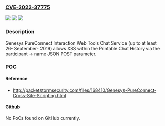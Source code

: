 ### [CVE-2022-37775](https://cve.mitre.org/cgi-bin/cvename.cgi?name=CVE-2022-37775)
![](https://img.shields.io/static/v1?label=Product&message=n%2Fa&color=blue)
![](https://img.shields.io/static/v1?label=Version&message=n%2Fa&color=blue)
![](https://img.shields.io/static/v1?label=Vulnerability&message=n%2Fa&color=brighgreen)

### Description

Genesys PureConnect Interaction Web Tools Chat Service (up to at least 26- September- 2019) allows XSS within the Printable Chat History via the participant -> name JSON POST parameter.

### POC

#### Reference
- http://packetstormsecurity.com/files/168410/Genesys-PureConnect-Cross-Site-Scripting.html

#### Github
No PoCs found on GitHub currently.

